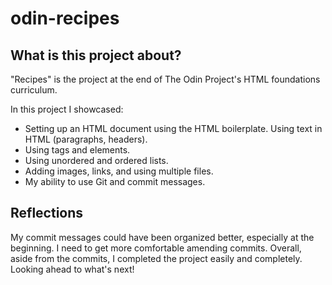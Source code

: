 # odin-recipes

<h2>What is this project about?</h2>

<p>"Recipes" is the project at the end of The Odin Project's HTML foundations curriculum.</p>

<p>In this project I showcased:

<ul> 

<li>Setting up an HTML document using the HTML boilerplate.
Using text in HTML (paragraphs, headers).</li>

<li>Using tags and elements.</li>

<li>Using unordered and ordered lists.</li>

<li>Adding images, links, and using multiple files.</li>

<li>My ability to use Git and commit messages.</li>

</ul>

<h2>Reflections</h2

<p>My commit messages could have been organized better, especially at the beginning. I need to get more comfortable amending commits. Overall, aside from the commits, I completed the project easily and completely. Looking ahead to what's next!</p>  